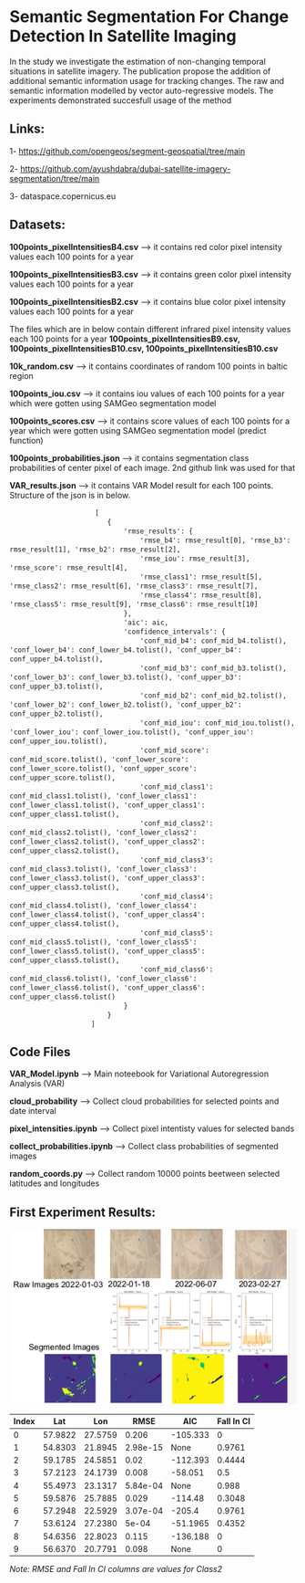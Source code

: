 # Semantic Segmentation For Change Detection In Satellite Imaging

In the study we investigate the estimation of non-changing temporal situations in satellite imagery. The publication propose the addition of additional semantic information usage for tracking changes. The raw and semantic information modelled by vector auto-regressive models. The experiments demonstrated succesfull usage of the method

## Links:
1- https://github.com/opengeos/segment-geospatial/tree/main

2- https://github.com/ayushdabra/dubai-satellite-imagery-segmentation/tree/main

3- dataspace.copernicus.eu

## Datasets:
**100points_pixelIntensitiesB4.csv** --> it contains red color pixel intensity values each 100 points for a year 

**100points_pixelIntensitiesB3.csv** --> it contains green color pixel intensity values each 100 points for a year 

**100points_pixelIntensitiesB2.csv** --> it contains blue color pixel intensity values each 100 points for a year 

The files which are in below contain different infrared pixel intensity values each 100 points for a year **100points_pixelIntensitiesB9.csv, 100points_pixelIntensitiesB10.csv, 100points_pixelIntensitiesB10.csv**

**10k_random.csv** --> it contains coordinates of random 100 points in baltic region

**100points_iou.csv** --> it contains iou values of each 100 points for a year which were gotten using SAMGeo segmentation model

**100points_scores.csv** --> it contains score values of each 100 points for a year which were gotten using SAMGeo segmentation model (predict function)

**100points_probabilities.json** --> it contains segmentation class probabilities of center pixel of each image. 2nd github link was used for that

**VAR_results.json** --> it contains VAR Model result for each 100 points. Structure of the json is in below.

```
                     [
                        {
                            'rmse_results': {
                                'rmse_b4': rmse_result[0], 'rmse_b3': rmse_result[1], 'rmse_b2': rmse_result[2],
                                'rmse_iou': rmse_result[3], 'rmse_score': rmse_result[4],
                                'rmse_class1': rmse_result[5], 'rmse_class2': rmse_result[6], 'rmse_class3': rmse_result[7],
                                'rmse_class4': rmse_result[8], 'rmse_class5': rmse_result[9], 'rmse_class6': rmse_result[10]
                            },
                            'aic': aic,
                            'confidence_intervals': {
                                'conf_mid_b4': conf_mid_b4.tolist(), 'conf_lower_b4': conf_lower_b4.tolist(), 'conf_upper_b4': conf_upper_b4.tolist(),
                                'conf_mid_b3': conf_mid_b3.tolist(), 'conf_lower_b3': conf_lower_b3.tolist(), 'conf_upper_b3': conf_upper_b3.tolist(),
                                'conf_mid_b2': conf_mid_b2.tolist(), 'conf_lower_b2': conf_lower_b2.tolist(), 'conf_upper_b2': conf_upper_b2.tolist(),
                                'conf_mid_iou': conf_mid_iou.tolist(), 'conf_lower_iou': conf_lower_iou.tolist(), 'conf_upper_iou': conf_upper_iou.tolist(),
                                'conf_mid_score': conf_mid_score.tolist(), 'conf_lower_score': conf_lower_score.tolist(), 'conf_upper_score': conf_upper_score.tolist(),
                                'conf_mid_class1': conf_mid_class1.tolist(), 'conf_lower_class1': conf_lower_class1.tolist(), 'conf_upper_class1': conf_upper_class1.tolist(),
                                'conf_mid_class2': conf_mid_class2.tolist(), 'conf_lower_class2': conf_lower_class2.tolist(), 'conf_upper_class2': conf_upper_class2.tolist(),
                                'conf_mid_class3': conf_mid_class3.tolist(), 'conf_lower_class3': conf_lower_class3.tolist(), 'conf_upper_class3': conf_upper_class3.tolist(),
                                'conf_mid_class4': conf_mid_class4.tolist(), 'conf_lower_class4': conf_lower_class4.tolist(), 'conf_upper_class4': conf_upper_class4.tolist(),
                                'conf_mid_class5': conf_mid_class5.tolist(), 'conf_lower_class5': conf_lower_class5.tolist(), 'conf_upper_class5': conf_upper_class5.tolist(),
                                'conf_mid_class6': conf_mid_class6.tolist(), 'conf_lower_class6': conf_lower_class6.tolist(), 'conf_upper_class6': conf_upper_class6.tolist()
                            }
                        }
                    ]
```

## Code Files

**VAR_Model.ipynb** --> Main noteebook for Variational Autoregression Analysis (VAR)

**cloud_probability** --> Collect cloud probabilities for selected points and date interval

**pixel_intensities.ipynb** --> Collect pixel intentisty values for selected bands

**collect_probabilities.ipynb** --> Collect class probabilities of segmented images

**random_coords.py** --> Collect random 10000 points beetween selected latitudes and longitudes


## First Experiment Results:

![first_experiment_results](https://github.com/kursatkomurcu/semantic_segmentation_for-_change_detection_in_satellite_imaging/blob/main/images/first_experiment_results.png)

| Index | Lat      | Lon      | RMSE     | AIC      | Fall In CI |
|-------|----------|----------|----------|----------|------------|
| 0     | 57.9822  | 27.5759  | 0.206    | -105.333 | 0          |
| 1     | 54.8303  | 21.8945  | 2.98e-15 | None     | 0.9761     |
| 2     | 59.1785  | 24.5851  | 0.02     | -112.393 | 0.4444     |
| 3     | 57.2123  | 24.1739  | 0.008    | -58.051  | 0.5        |
| 4     | 55.4973  | 23.1317  | 5.84e-04 | None     | 0.988      |
| 5     | 59.5876  | 25.7885  | 0.029    | -114.48  | 0.3048     |
| 6     | 57.2948  | 22.5929  | 3.07e-04 | -205.4   | 0.9761     |
| 7     | 53.6124  | 27.2380  | 5e-04    | -51.1965 | 0.4352     |
| 8     | 54.6356  | 22.8023  | 0.115    | -136.188 | 0          |
| 9     | 56.6370  | 20.7791  | 0.098    | None     | 0          |

*Note: RMSE and Fall In CI columns are values for Class2*

